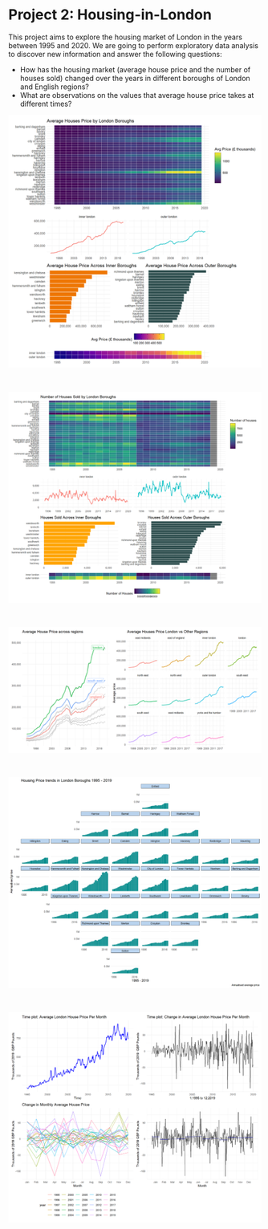 # Project 2: Housing-in-London

This project aims to explore the housing market of London in the years between 1995 and 2020. 
We are going to perform exploratory data analysis to discover new information and answer the following questions:

+ How has the housing market (average house price and the number of houses sold) changed over the years in different boroughs of London and English regions?
+ What are observations on the values that average house price takes at different times?

![](https://github.com/databl0g/Housing-in-London/blob/master/Housing%20in%20London_files/images/price%20by%20boroughs.png)

</br> 

![](https://github.com/databl0g/Housing-in-London/blob/master/Housing%20in%20London_files/images/houses%20sold%20by%20boroughs.png)


</br>

![](https://github.com/databl0g/Housing-in-London/blob/master/Housing%20in%20London_files/images/regions1.png)

</br>

![](https://github.com/databl0g/Housing-in-London/blob/master/Housing%20in%20London_files/images/price%20trend%20by%20boroughs.png)

</br>

![](https://github.com/databl0g/Housing-in-London/blob/master/Housing%20in%20London_files/images/time%20series.png)
